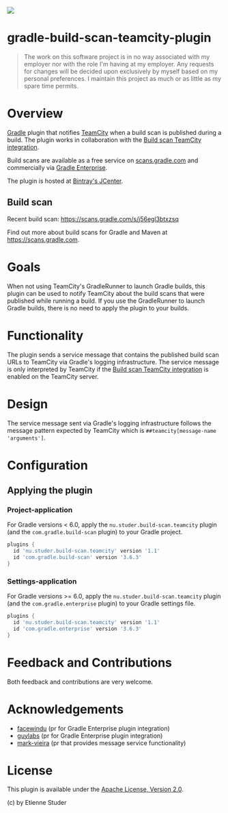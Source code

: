 <p align="left">
  <a href="https://github.com/etiennestuder/gradle-build-scan-teamcity-plugin/actions?query=workflow%3A%22Build+Gradle+project%22"><img src="https://github.com/etiennestuder/gradle-build-scan-teamcity-plugin/workflows/Build%20Gradle%20project/badge.svg"></a>
</p>

gradle-build-scan-teamcity-plugin
=================================

> The work on this software project is in no way associated with my employer nor with the role I'm having at my employer. Any requests for changes will be decided upon exclusively by myself based on my personal preferences. I maintain this project as much or as little as my spare time permits.

# Overview

[Gradle](http://www.gradle.org) plugin that notifies [TeamCity](https://www.jetbrains.com/teamcity/) when
a build scan is published during a build. The plugin works in collaboration with
the [Build scan TeamCity integration](https://github.com/etiennestuder/teamcity-build-scan-plugin).

Build scans are available as a free service on [scans.gradle.com](https://scans.gradle.com/) and
commercially via [Gradle Enterprise](https://gradle.com/enterprise).

The plugin is hosted at [Bintray's JCenter](https://bintray.com/etienne/gradle-plugins/gradle-build-scan-teamcity-plugin).

## Build scan

Recent build scan: https://scans.gradle.com/s/j56egl3btxzsq

Find out more about build scans for Gradle and Maven at https://scans.gradle.com.

# Goals

When not using TeamCity's GradleRunner to launch Gradle builds, this plugin can be used to notify TeamCity about the build scans that were published while
running a build. If you use the GradleRunner to launch Gradle builds, there is no need to apply the plugin to your builds.

# Functionality

The plugin sends a service message that contains the published build scan URLs to TeamCity via Gradle's logging infrastructure. The service
message is only interpreted by TeamCity if the [Build scan TeamCity integration](https://github.com/etiennestuder/teamcity-build-scan-plugin) is enabled
on the TeamCity server.

# Design

The service message sent via Gradle's logging infrastructure follows the message pattern expected by TeamCity which is `##teamcity[message-name 'arguments']`.

# Configuration

## Applying the plugin

### Project-application

For Gradle versions < 6.0, apply the `nu.studer.build-scan.teamcity` plugin (and the `com.gradle.build-scan` plugin) to your Gradle project.

```groovy
plugins {
  id 'nu.studer.build-scan.teamcity' version '1.1'
  id 'com.gradle.build-scan' version '3.6.3'
}
```

### Settings-application

For Gradle versions >= 6.0, apply the `nu.studer.build-scan.teamcity` plugin (and the `com.gradle.enterprise` plugin) to your Gradle settings file.

```groovy
plugins {
  id 'nu.studer.build-scan.teamcity' version '1.1'
  id 'com.gradle.enterprise' version '3.6.3'
}
```

# Feedback and Contributions

Both feedback and contributions are very welcome.

# Acknowledgements

+ [facewindu](https://github.com/facewindu) (pr for Gradle Enterprise plugin integration)
+ [guylabs](https://github.com/guylabs) (pr for Gradle Enterprise plugin integration)
+ [mark-vieira](https://github.com/mark-vieira) (pr that provides message service functionality)

# License

This plugin is available under the [Apache License, Version 2.0](http://www.apache.org/licenses/LICENSE-2.0.html).

(c) by Etienne Studer
